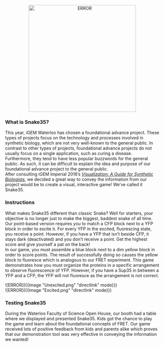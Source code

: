 <center> <img src="http://2017.igem.org/wiki/images/5/5a/HP-Gold_Snake35.png" alt="ERROR" style="width:350px;height:350px;"> </center>

### What is Snake35?

This year, iGEM Waterloo has chosen a foundational advance project. These types of projects focus on the technology and processes involved in synthetic biology, which are not very well-known to the general public. In contrast to other types of projects, foundational advance projects do not usually focus on a single application, such as curing a disease. Furthermore, they tend to have less popular buzzwords for the general public. As such, it can be difficult to explain the idea and purpose of our foundational advance project to the general public.  
After consulting iGEM Imperial 2016’s [_Visualization: A Guide for Synthetic Biologists_](http://2016.igem.org/Team:Imperial_College/Integrated_Practices), we decided a great way to convey the information from our project would be to create a visual, interactive game! We’ve called it Snake35.

### Instructions

What makes Snake35 different than classic Snake? Well for starters, your objective is no longer just to make the biggest, baddest snake of all time. Our point-based version requires you to match a CFP block next to a YFP block in order to excite it. For every YFP in the excited, fluorescing state, you receive a point. However, if you have a YFP that isn’t beside CFP, it stays dark (deactivated) and you don’t receive a point. Get the highest score and give yourself a pat on the back!  
In our game, you must assemble a blue block next to a dim yellow block in order to score points. The result of successfully doing so causes the yellow block to fluoresce which is analogous to our FRET experiment. This game demonstrates how you must organize the proteins in a specific arrangement to observe fluorescence of YFP. However, if you have a Sup35 in between a YFP and a CFP, the YFP will not fluoresce as the arrangement is not correct.

<div class="row">

<div class="col-md-6">
	![ERROR]({{image "Unexcited.png" "directlink" mode}})
</div>	  
<div class="col-md-6">
	![ERROR]({{image "Excited.png" "directlink" mode}})
</div>
</div>

### Testing Snake35

During the Waterloo Faculty of Science Open House, our booth had a table where we displayed and presented Snake35. Kids got the chance to play the game and learn about the foundational concepts of FRET. Our game received lots of positive feedback from kids and parents alike which proves that our demonstration tool was very effective in conveying the information we wanted!
